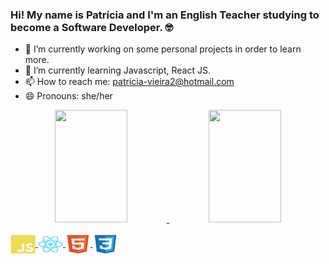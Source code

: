 ### Hi! My name is Patrícia and I'm an English Teacher studying to become a Software Developer. 🤓

- 🔭 I’m currently working on some personal projects in order to learn more.
- 🌱 I’m currently learning Javascript, React JS.
- 📫 How to reach me: patricia-vieira2@hotmail.com
- 😄 Pronouns: she/her

<div align="center">
  <a href="https://github.com/patriiciavieira">
  <img height="180em" width="48%" src="https://github-readme-stats.vercel.app/api?username=patriiciavieira&show_icons=true&theme=radical&include_all_commits=true&count_private=true"/>
  <img height="180em" width="48%" src="https://github-readme-stats.vercel.app/api/top-langs/?username=patriiciavieira&layout=compact&langs_count=7&theme=radical"/>
</div>

  <div style="display: inline_block"><br>
  <img align="center" alt="Js" height="30" width="40" src="https://raw.githubusercontent.com/devicons/devicon/master/icons/javascript/javascript-plain.svg">
  <img align="center" alt="React" height="30" width="40" src="https://raw.githubusercontent.com/devicons/devicon/master/icons/react/react-original.svg">
  <img align="center" alt="HTML" height="30" width="40" src="https://raw.githubusercontent.com/devicons/devicon/master/icons/html5/html5-original.svg">
  <img align="center" alt="CSS" height="30" width="40" src="https://raw.githubusercontent.com/devicons/devicon/master/icons/css3/css3-original.svg">
</div>
  
  ##
  
